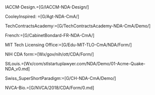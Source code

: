 IACCM-Design.=[G/IACCM-NDA-Design/]

CooleyInspired: =[G/Agt-NDA-CmA/]

TechContractsAcademy:=[G/TechContractsAcademy-NDA-CmA/Demo/]

French:=[G/CabinetBondard-FR-NDA-CmA/]

MIT Tech Licensing Office:=[G/Edu-MIT-TLO-CmA/NDA/Form/]

NIH CDA form:=[Wx/gov/nih/ott/CDA/Form/]

StLouis.=[Wx/com/stlstartuplawyer.com/NDA/Demo/01-Acme-Quake-NDA_v0.md]

Swiss_SuperShortParadigm:=[G/CH-NDA-CmA/Demo/]

NVCA-Bio.=[G/NVCA/2018/CDA/Form/0.md]